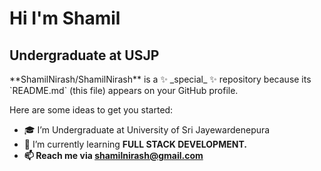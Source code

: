    <h1> Hi I'm Shamil </h1>
   <h2> Undergraduate at USJP </h2>

<p>
**ShamilNirash/ShamilNirash** is a ✨ _special_ ✨ repository because its `README.md` (this file) appears on your GitHub profile.

Here are some ideas to get you started:

- 🎓 I’m Undergraduate at University of Sri Jayewardenepura  
- 🌱 I’m currently learning <b>FULL STACK DEVELOPMENT.<b>
- 📫 Reach me via <a>shamilnirash@gmail.com </a>


</p>
